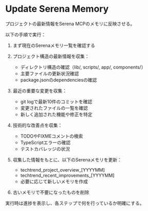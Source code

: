 # Update Serena Memory

プロジェクトの最新情報をSerena MCPのメモリに反映させる。

以下の手順で実行：

1. まず現在のSerenaメモリ一覧を確認する
2. プロジェクト構造の最新情報を収集：
   - ディレクトリ構造の確認（lib/, scripts/, app/, components/）
   - 主要ファイルの更新状況確認
   - package.jsonのdependenciesの確認

3. 最近の重要な変更を収集：
   - git logで最新10件のコミットを確認
   - 変更されたファイルの一覧を確認
   - 新しく追加された機能や修正を特定

4. 技術的な改善点を収集：
   - TODOやFIXMEコメントの検索
   - TypeScriptエラーの確認
   - テストカバレッジの状況

5. 収集した情報をもとに、以下のSerenaメモリを更新：
   - techtrend_project_overview_[YYYYMM]
   - techtrend_recent_improvements_[YYYYMM]
   - 必要に応じて新しいメモリを作成

6. 古いメモリで不要になったものを削除

実行時は進捗を表示し、各ステップで何を行っているか明確にする。